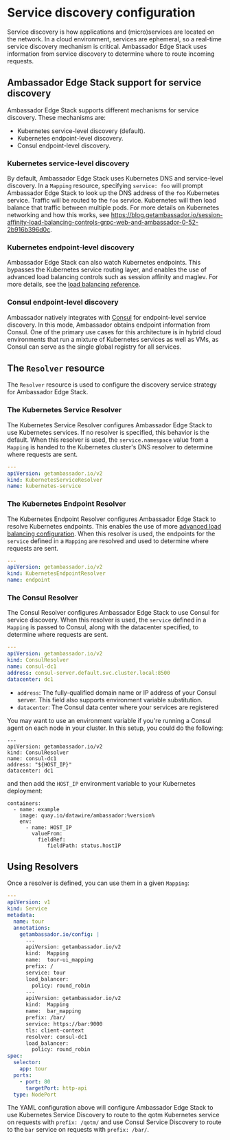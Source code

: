 # Service discovery configuration

Service discovery is how applications and (micro)services are located on the network. In a cloud environment, services are ephemeral, so a real-time service discovery mechanism is critical. Ambassador Edge Stack uses information from service discovery to determine where to route incoming requests.

## Ambassador Edge Stack support for service discovery

Ambassador Edge Stack supports different mechanisms for service discovery. These mechanisms are:

* Kubernetes service-level discovery (default).
* Kubernetes endpoint-level discovery.
* Consul endpoint-level discovery.

### Kubernetes service-level discovery

By default, Ambassador Edge Stack uses Kubernetes DNS and service-level discovery. In a `Mapping` resource, specifying `service: foo` will prompt Ambassador Edge Stack to look up the DNS address of the `foo` Kubernetes service. Traffic will be routed to the `foo` service. Kubernetes will then load balance that traffic between multiple pods. For more details on Kubernetes networking and how this works, see https://blog.getambassador.io/session-affinity-load-balancing-controls-grpc-web-and-ambassador-0-52-2b916b396d0c.

### Kubernetes endpoint-level discovery

Ambassador Edge Stack can also watch Kubernetes endpoints. This bypasses the Kubernetes service routing layer, and enables the use of advanced load balancing controls such as session affinity and maglev. For more details, see the [load balancing reference](/reference/core/load-balancer).

### Consul endpoint-level discovery

Ambassador natively integrates with [Consul](https://www.consul.io) for endpoint-level service discovery. In this mode, Ambassador obtains endpoint information from Consul. One of the primary use cases for this architecture is in hybrid cloud environments that run a mixture of Kubernetes services as well as VMs, as Consul can serve as the single global registry for all services.

## The `Resolver` resource

The `Resolver` resource is used to configure the discovery service strategy for Ambassador Edge Stack.

### The Kubernetes Service Resolver

The Kubernetes Service Resolver configures Ambassador Edge Stack to use Kubernetes services. If no resolver is specified, this behavior is the default. When this resolver is used, the `service.namespace` value from a `Mapping` is handed to the Kubernetes cluster's DNS resolver to determine where requests are sent. 

```yaml
---
apiVersion: getambassador.io/v2
kind: KubernetesServiceResolver
name: kubernetes-service
```

### The Kubernetes Endpoint Resolver

The Kubernetes Endpoint Resolver configures Ambassador Edge Stack to resolve Kubernetes endpoints. This enables the use of more [advanced load balancing configuration](/reference/core/load-balancer). When this resolver is used, the endpoints for the `service` defined in a `Mapping` are resolved and used to determine where requests are sent.

```yaml
---
apiVersion: getambassador.io/v2
kind: KubernetesEndpointResolver
name: endpoint
```

### The Consul Resolver

The Consul Resolver configures Ambassador Edge Stack to use Consul for service discovery. When this resolver is used, the `service` defined in a `Mapping` is passed to Consul, along with the datacenter specified, to determine where requests are sent.

```yaml
---
apiVersion: getambassador.io/v2
kind: ConsulResolver
name: consul-dc1
address: consul-server.default.svc.cluster.local:8500
datacenter: dc1
```
- `address`: The fully-qualified domain name or IP address of your Consul server. This field also supports environment variable substitution.
- `datacenter`: The Consul data center where your services are registered

You may want to use an environment variable if you're running a Consul agent on each node in your cluster. In this setup, you could do the following:

```
---
apiVersion: getambassador.io/v2
kind: ConsulResolver
name: consul-dc1
address: "${HOST_IP}"
datacenter: dc1
```

and then add the `HOST_IP` environment variable to your Kubernetes deployment:

```
containers:
  - name: example
    image: quay.io/datawire/ambassador:%version%
    env:
      - name: HOST_IP
        valueFrom:
          fieldRef:
             fieldPath: status.hostIP
```

## Using Resolvers

Once a resolver is defined, you can use them in a given `Mapping`:


```yaml
---
apiVersion: v1
kind: Service
metadata:
  name: tour
  annotations:
    getambassador.io/config: |
      ---
      apiVersion: getambassador.io/v2
      kind:  Mapping
      name:  tour-ui_mapping
      prefix: /
      service: tour
      load_balancer:
        policy: round_robin
      ---
      apiVersion: getambassador.io/v2
      kind:  Mapping
      name:  bar_mapping
      prefix: /bar/
      service: https://bar:9000
      tls: client-context
      resolver: consul-dc1
      load_balancer:
        policy: round_robin
spec:
  selector:
    app: tour
  ports:
    - port: 80
      targetPort: http-api
  type: NodePort
```

The YAML configuration above will configure Ambassador Edge Stack to use Kubernetes Service Discovery  to route to the qotm Kubernetes service on requests with `prefix: /qotm/` and use Consul Service Discovery to route to the `bar` service on requests with `prefix: /bar/`.




